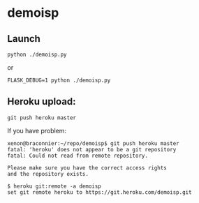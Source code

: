 # demoisp

## Launch
 
~~~~
python ./demoisp.py
~~~~

or
~~~~
FLASK_DEBUG=1 python ./demoisp.py
~~~~

## Heroku upload:
~~~~
git push heroku master
~~~~


If you have problem:
~~~~
xenon@braconnier:~/repo/demoisp$ git push heroku master
fatal: 'heroku' does not appear to be a git repository
fatal: Could not read from remote repository.

Please make sure you have the correct access rights
and the repository exists.
~~~~

~~~~
$ heroku git:remote -a demoisp
set git remote heroku to https://git.heroku.com/demoisp.git
~~~~

  
